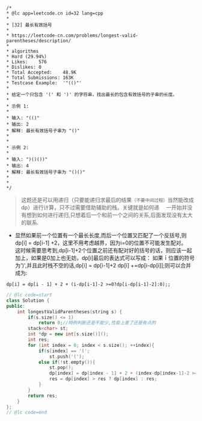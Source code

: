     /*
    * @lc app=leetcode.cn id=32 lang=cpp
    *
    * [32] 最长有效括号
    *
    * https://leetcode-cn.com/problems/longest-valid-parentheses/description/
    *
    * algorithms
    * Hard (29.94%)
    * Likes:    576
    * Dislikes: 0
    * Total Accepted:    48.9K
    * Total Submissions: 163K
    * Testcase Example:  '"(()"'
    *
    * 给定一个只包含 '(' 和 ')' 的字符串，找出最长的包含有效括号的子串的长度。
    * 
    * 示例 1:
    * 
    * 输入: "(()"
    * 输出: 2
    * 解释: 最长有效括号子串为 "()"
    * 
    * 
    * 示例 2:
    * 
    * 输入: ")()())"
    * 输出: 4
    * 解释: 最长有效括号子串为 "()()"
    * 
    * 
    */

> 这题还是可以用递归（只要能递归求最后的结果```（不要中间过程）```当然能改成dp）进行计算，只不过需要借助辅助的栈。关键就是如何递
&emsp;一开始并没有想到如何进行递归,只想着后一个和前一个之间的关系,后面发现没有太大的联系.

* 显然如果前一个位置有一个最长长度,而后一个位置又匹配了一个反括号,则dp[i] = dp[i-1] +2，这里不用考虑越界，因为i=0的位置不可能发生配对。
&emsp;这时候需要思考到,dp[i-1]+2个位置之前还有配对好的括号的话，则应该一起加上，如果是0加上也无妨，dp[i]最后的表达式可以写成：
如果ｉ位置的符号为')',并且此时栈不空的话,dp[i] = dp[i-1]+2 dp[i] +=dp[i-dp[i]];则可以合并成为:
```
dp[i] = dp[i - 1] + 2 + (i-dp[i-1]-2 >=0?dp[i-dp[i-1]-2]:0);;
```


```C++
// @lc code=start
class Solution {
public:
    int longestValidParentheses(string s) {
        if(s.size() <= 1)
            return 0;//特例判断还是不能少,性能上差了还是有点的
        stack<char> st;
        int *dp = new int[s.size()]();
        int res;
        for (int index = 0; index < s.size(); ++index){
            if(s[index] == '(';
                st.push('(');
            else if(!st.empty()){
                st.pop();
                dp[index] = dp[index - 1] + 2 + (index-dp[index-1]-2 >=0?dp[index-dp[index-1]-2]:0);
                res = dp[index] > res ? dp[index] : res;
            }
        }
        return res;
    }
};
// @lc code=end

```